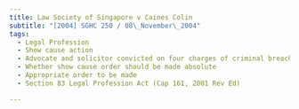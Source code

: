 ```yaml
---
title: Law Society of Singapore v Caines Colin 
subtitle: "[2004] SGHC 250 / 08\_November\_2004"
tags:
  - Legal Profession
  - Show cause action
  - Advocate and solicitor convicted on four charges of criminal breach of trust
  - Whether show cause order should be made absolute
  - Appropriate order to be made
  - Section 83 Legal Profession Act (Cap 161, 2001 Rev Ed)

---
```


